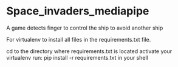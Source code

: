 # Space_invaders_mediapipe

A game detects finger to control the ship to avoid another ship 

For virtualenv to install all files in the requirements.txt file.

cd to the directory where requirements.txt is located
activate your virtualenv
run: pip install -r requirements.txt in your shell
